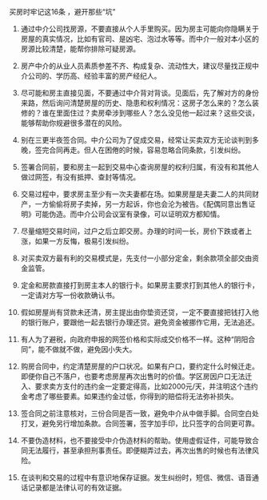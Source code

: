 买房时牢记这16条 ，避开那些“坑”

1. 通过中介公司找房源，不要直接从个人手里购买。因为房主可能向你隐瞒关于房屋的真实情况，比如有官司、是凶宅、泡过水等等。而中介一般对本小区的房源比较清楚，能帮你排除可疑房源。


2. 房产中介的从业人员素质参差不齐、构成复杂、流动性大，建议尽量找正规中介公司的、学历高、经验丰富的房产经纪人。


3. 尽可能和房主直接见面，不要通过中介背对背谈。见面后，先了解对方的身份来路，然后询问清楚房屋的历史、隐患和权利情况：这房子怎么来的？怎么装修的？谁在里面住过？卖房牵涉到哪些人？怎么没见他一起过来？这些交谈，能够帮助你规避很多潜在的风险。 


4. 别在三更半夜签合同。中介公司为了促成交易，经常让买卖双方无论谈判到多晚，签完合同再走。但人在困倦的时候，容易忽略合同条款，引发纠纷。


5. 签署合同前，要和房主一起到交易中心查询房屋的权利归属，有没有和其他人做过网签，有没有抵押、查封等情况。


6. 交易过程中，要求房主至少有一次夫妻都在场。如果房屋是夫妻二人的共同财产，一方偷偷将房子卖掉，另一方起诉，你也会沦为被告。《配偶同意出售证明》可能伪造。而中介公司会议室有录像，可以证明双方都知情。


7. 尽量缩短交易时间，过户之后立即交房。办理的时间一长，房价下跌或者上涨，如果一方反悔，极易引发纠纷。


8. 对买卖双方最有利的交易模式是，先支付一小部分定金，剩余款项全部交由资金监管。


9. 定金和房款直接打到房主本人的银行卡。如果房主要求打到其他人的银行卡，一定请对方写一份收款确认书。


10. 假如房屋尚有贷款未还清，房主提出由你垫资还贷，一定不要直接把钱打入他的银行账户，要跟他一起去银行办理还贷。避免资金被挪作它用，无法追还。


11. 有人为了避税，向政府申报的网签价格和实际成交价格不一样。这种“阴阳合同”，能不做就不做，避免因小失大。


12. 购房合同中，约定清楚房屋的户口状况。如果有户口，要约定什么时候迁走。即便你自己不落户，也要考虑房屋再次出售时的价值。学区房因户口无法迁入、要求卖方支付的违约金一定要定得高，比如2000元/天，并注明这个违约金考虑了哪些要素。如果违约金过低，你得到的赔偿将无法弥补损失。 


13. 签合同之前注意核对，三份合同是否一致，避免中介从中做手脚。合同空白处打叉，避免另行增加条款。合同签署，签字加手印，比只签字的合同更可靠。


14. 不要伪造材料，也不要接受中介伪造材料的帮助。使用虚假证件，可能导致合同无法履行，甚至承担刑事责任。即便糊弄过去，再次出售的时候也有法律风险。


15. 在谈判和交易的过程中有意识地保存证据。发生纠纷时，短信、微信、语音通话记录都是法律认可的有效证据。